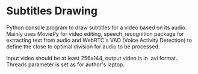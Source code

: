 # Subtitles Drawing
Python console program to draw subtitles for a video
based on its audio. Mainly uses MoviePy for video editing,
speech_recognition package for extracting text from audio
and WebRTC's VAD (Voice Activity Detection) to define the
close to optimal division for audio to be processed.

Input video should be at least 256x144, output video is in
.avi format. Threads parameter is set as for author's laptop.
